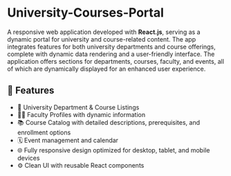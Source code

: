 # University-Courses-Portal
A responsive web application developed with **React.js**, serving as a dynamic portal for university and course-related content. The app integrates features for both university departments and course offerings, complete with dynamic data rendering and a user-friendly interface. The application offers sections for departments, courses, faculty, and events, all of which are dynamically displayed for an enhanced user experience.

## 🚀 Features

- 🏫 University Department & Course Listings
- 👨‍🏫 Faculty Profiles with dynamic information
- 📚 Course Catalog with detailed descriptions, prerequisites, and enrollment options
- 🗓️ Event management and calendar
- 🌐 Fully responsive design optimized for desktop, tablet, and mobile devices
- ⚙️ Clean UI with reusable React components

